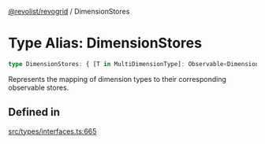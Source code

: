 [@revolist/revogrid](README.md) / DimensionStores

# Type Alias: DimensionStores

```ts
type DimensionStores: { [T in MultiDimensionType]: Observable<DimensionSettingsState> };
```

Represents the mapping of dimension types to their corresponding observable stores.

## Defined in

[src/types/interfaces.ts:665](https://github.com/revolist/revogrid/blob/80825bf77a49d260f052f2584a0efe930c2da0d3/src/types/interfaces.ts#L665)
